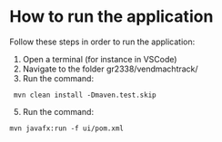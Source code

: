 # How to run the application
Follow these steps in order to run the application:
1. Open a terminal (for instance in VSCode)
2. Navigate to the folder gr2338/vendmachtrack/
3. Run the command:
```
 mvn clean install -Dmaven.test.skip
```
5. Run the command:
```
mvn javafx:run -f ui/pom.xml
```
